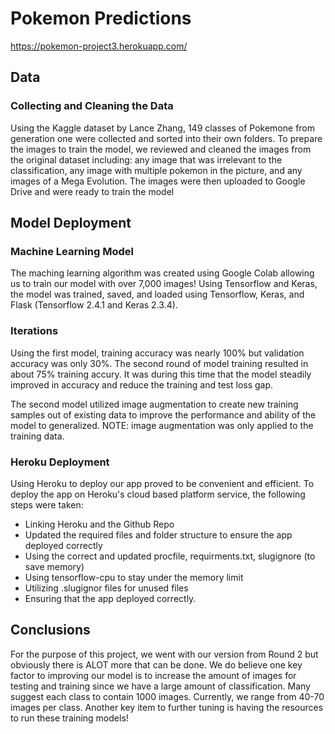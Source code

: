 # Pokemon Predictions

https://pokemon-project3.herokuapp.com/


## Data

### Collecting and Cleaning the Data
Using the Kaggle dataset by Lance Zhang, 149 classes of Pokemone from generation one were collected and sorted into their own folders. To prepare the images to train the model, we reviewed and cleaned the images from the original dataset including: any image that was irrelevant to the classification, any image with multiple pokemon in the picture, and any images of a Mega Evolution. The images were then uploaded to Google Drive and were ready to train the model

## Model Deployment

### Machine Learning Model
The maching learning algorithm was created using Google Colab allowing us to train our model with over 7,000 images! Using Tensorflow and Keras, the model was trained, saved, and loaded using Tensorflow, Keras, and Flask (Tensorflow 2.4.1 and Keras 2.3.4).

### Iterations
Using the first model, training accuracy was nearly 100% but validation accuracy was only 30%. The second round of model training resulted in about 75% training accury. It was during this time that the model steadily improved in accuracy and reduce the training and test loss gap.

The second model utilized image augmentation to create new training samples out of existing data to improve the performance and ability of the model to generalized. NOTE: image augmentation was only applied to the training data.

### Heroku Deployment
Using Heroku to deploy our app proved to be convenient and efficient. To deploy the app on Heroku's cloud based platform service, the following steps were taken: 
* Linking Heroku and the Github Repo
* Updated the required files and folder structure to ensure the app deployed correctly
* Using the correct and updated procfile, requirments.txt, slugignore (to save memory)
* Using tensorflow-cpu to stay under the memory limit
* Utilizing .slugignor files for unused files
* Ensuring that the app deployed correctly.

## Conclusions
For the purpose of this project, we went with our version from Round 2 but obviously there is ALOT more that can be done. We do believe one key factor to improving our model is to increase the amount of images for testing and training since we have a large amount of classification. Many suggest each class to contain 1000 images. Currently, we range from 40-70 images per class. Another key item to further tuning is having the resources to run these training models!
